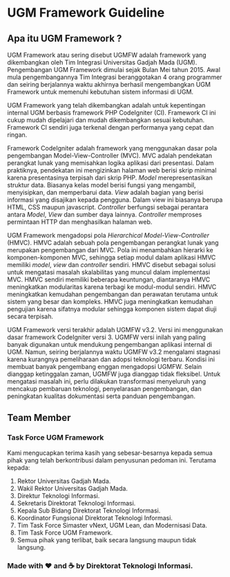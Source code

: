 # UGM Framework Guideline



## Apa itu UGM Framework ?

UGM Framework atau sering disebut UGMFW adalah framework yang dikembangkan oleh Tim Integrasi Universitas Gadjah Mada (UGM). Pengembangan UGM Framework dimulai sejak Bulan Mei tahun 2015. Awal mula pengembangannya Tim Integrasi beranggotakan 4 orang programmer dan seiring berjalannya waktu akhirnya berhasil mengembangkan UGM Framework untuk memenuhi kebutuhan sistem informasi di UGM.

UGM Framework yang telah dikembangkan adalah untuk kepentingan internal UGM berbasis framework PHP CodeIgniter (CI). Framework CI ini cukup mudah dipelajari dan mudah dikembangkan sesuai kebutuhan. Framework CI sendiri juga terkenal dengan performanya yang cepat dan ringan.

Framework CodeIgniter adalah framework yang menggunakan dasar pola pengembangan Model-View-Controller (MVC). MVC adalah pendekatan perangkat lunak yang memisahkan logika aplikasi dari presentasi. Dalam praktiknya, pendekatan ini mengizinkan halaman web berisi skrip minimal karena presentasinya terpisah dari skrip PHP. *Model* merepresentasikan struktur data. Biasanya kelas model berisi fungsi yang mengambil, menyisipkan, dan memperbarui data. *View* adalah bagian yang berisi informasi yang disajikan kepada pengguna. Dalam view ini biasanya berupa HTML, CSS maupun javascript. *Controller* berfungsi sebagai perantara antara *Model*, *View* dan sumber daya lainnya. *Controller* memproses permintaan HTTP dan menghasilkan halaman web.

UGM Framework mengadopsi pola *Hierarchical Model-View-Controller* (HMVC). HMVC adalah sebuah pola pengembangan perangkat lunak yang merupakan pengembangan dari MVC. Pola ini menambahkan hierarki ke komponen-komponen MVC, sehingga setiap modul dalam aplikasi HMVC memiliki *model*, *view* dan *controller* sendiri. HMVC disebut sebagai solusi untuk mengatasi masalah skalabilitas yang muncul dalam implementasi MVC. HMVC sendiri memiliki beberapa keuntungan, diantaranya HMVC meningkatkan modularitas karena terbagi ke modul-modul sendiri. HMVC meningkatkan kemudahan pengembangan dan perawatan terutama untuk sistem yang besar dan kompleks. HMVC juga meningkatkan kemudahan pengujian karena sifatnya modular sehingga komponen sistem dapat diuji secara terpisah.

UGM Framework versi terakhir adalah UGMFW v3.2. Versi ini menggunakan dasar framework CodeIgniter versi 3. UGMFW versi inilah yang paling banyak digunakan untuk mendukung pengembangan aplikasi internal di UGM. Namun, seiring berjalannya waktu UGMFW v3.2 mengalami stagnasi karena kurangnya pemeliharaan dan adopsi teknologi terbaru. Kondisi ini membuat banyak pengembang enggan mengadopsi UGMFW. Selain dianggap ketinggalan zaman, UGMFW juga dianggap tidak fleksibel. Untuk mengatasi masalah ini, perlu dilakukan transformasi menyeluruh yang mencakup pembaruan teknologi, penyelarasan pengembangan, dan peningkatan kualitas dokumentasi serta panduan pengembangan.

## Team Member
### Task Force UGM Framework


Kami mengucapkan terima kasih yang sebesar-besarnya kepada semua pihak yang telah berkontribusi dalam penyusunan pedoman ini. Terutama kepada:

1. Rektor Universitas Gadjah Mada.
2. Wakil Rektor Universitas Gadjah Mada.
3. Direktur Teknologi Informasi.
4. Sekretaris Direktorat Teknologi Informasi.
5. Kepala Sub Bidang Direktorat Teknologi Informasi.
6. Koordinator Fungsional Direktorat Teknologi Informasi.
7. Tim Task Force Simaster vNext, UGM Lean, dan Modernisasi Data.
8. Tim Task Force UGM Framework.
9. Semua pihak yang terlibat, baik secara langsung maupun tidak langsung.

### Made with ❤️ and ☕ by Direktorat Teknologi Informasi.

